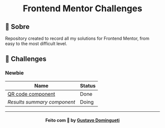 <h1 align="center">
    Frontend Mentor Challenges
</h1>

## :bookmark: Sobre

Repository created to record all my solutions for Frontend Mentor, from easy to the most difficult level.

<a id="tecnologias-utilizadas"></a>

## :rocket: Challenges

### Newbie

| Name                                                 | Status |
| ---------------------------------------------------- | ------ |
| [QR code component](./challenges/qr-code-component/) | Done   |
| _Results summary component_                          | Doing  |

---

<h4 align="center">
    Feito com 💙 by <a
      href="https://www.linkedin.com/in/dominguetigs/"
      target="_blank"
    >Gustavo Domingueti</a>
</h4>
